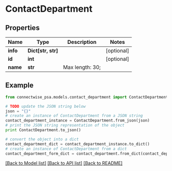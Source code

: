 # ContactDepartment


## Properties
Name | Type | Description | Notes
------------ | ------------- | ------------- | -------------
**info** | **Dict[str, str]** |  | [optional] 
**id** | **int** |  | [optional] 
**name** | **str** |  Max length: 30; | 

## Example

```python
from connectwise_psa.models.contact_department import ContactDepartment

# TODO update the JSON string below
json = "{}"
# create an instance of ContactDepartment from a JSON string
contact_department_instance = ContactDepartment.from_json(json)
# print the JSON string representation of the object
print ContactDepartment.to_json()

# convert the object into a dict
contact_department_dict = contact_department_instance.to_dict()
# create an instance of ContactDepartment from a dict
contact_department_form_dict = contact_department.from_dict(contact_department_dict)
```
[[Back to Model list]](../README.md#documentation-for-models) [[Back to API list]](../README.md#documentation-for-api-endpoints) [[Back to README]](../README.md)


